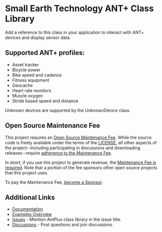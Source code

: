 ﻿# Small Earth Technology ANT+ Class Library
Add a reference to this class in your application to interact with ANT+ devices and display sensor data.
## Supported ANT+ profiles:
- Asset tracker
- Bicycle power
- Bike speed and cadence
- Fitness equipment
- Geocache
- Heart rate monitors
- Muscle oxygen
- Stride based speed and distance

Unknown devices are supported by the UnknownDevice class.
## Open Source Maintenance Fee
This project requires an [Open Source Maintenance
Fee][osmf]. While the source code is
freely available under the terms of the [LICENSE][license], all other aspects of
the project--including participating in
discussions and downloading releases--require [adherence to the
Maintenance Fee][eula].

In short, if you use this project to generate revenue, the [Maintenance
Fee is required][eula]. Note that a portion of the fee sponsors other open source projects that this project uses.

To pay the Maintenance Fee, [become a Sponsor](https://github.com/sponsors/StephenHidem).
## Additional Links
* [Documentation](https://stephenhidem.github.io/AntPlus/html/5e5a5e1c-a0e6-4ef0-a8f5-12f9394450c4.htm)
* [Examples Overview](https://stephenhidem.github.io/AntPlus/html/27d74052-f564-4aaa-97a0-5f166ffd5ce3.htm)
* [Issues](https://github.com/StephenHidem/AntPlus/issues) - Mention AntPlus class library in the issue title.
* [Discussions](https://github.com/StephenHidem/AntPlus/discussions) - Post questions and join discussions.

[osmf]: https://opensourcemaintenancefee.org/
[license]: https://github.com/StephenHidem/AntPlus/blob/master/LICENSE.txt
[eula]: https://github.com/StephenHidem/AntPlus/blob/master/OSMFEULA.txt